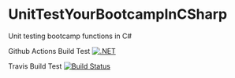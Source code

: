 # UnitTestYourBootcampInCSharp
Unit testing bootcamp functions in C#

Github Actions Build Test
[![.NET](https://github.com/MiguelLouisLeRoux/UnitTestYourBootcampInCSharp/actions/workflows/dotnet.yml/badge.svg)](https://github.com/MiguelLouisLeRoux/UnitTestYourBootcampInCSharp/actions/workflows/dotnet.yml)

Travis Build Test
[![Build Status](https://travis-ci.com/MiguelLouisLeRoux/UnitTestYourBootcampInCSharp.svg?branch=main)](https://travis-ci.com/MiguelLouisLeRoux/UnitTestYourBootcampInCSharp)
